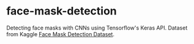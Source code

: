 # face-mask-detection
Detecting face masks with CNNs using Tensorflow's Keras API. Dataset from Kaggle [Face Mask Detection Dataset](https://www.kaggle.com/wobotintelligence/face-mask-detection-dataset).
